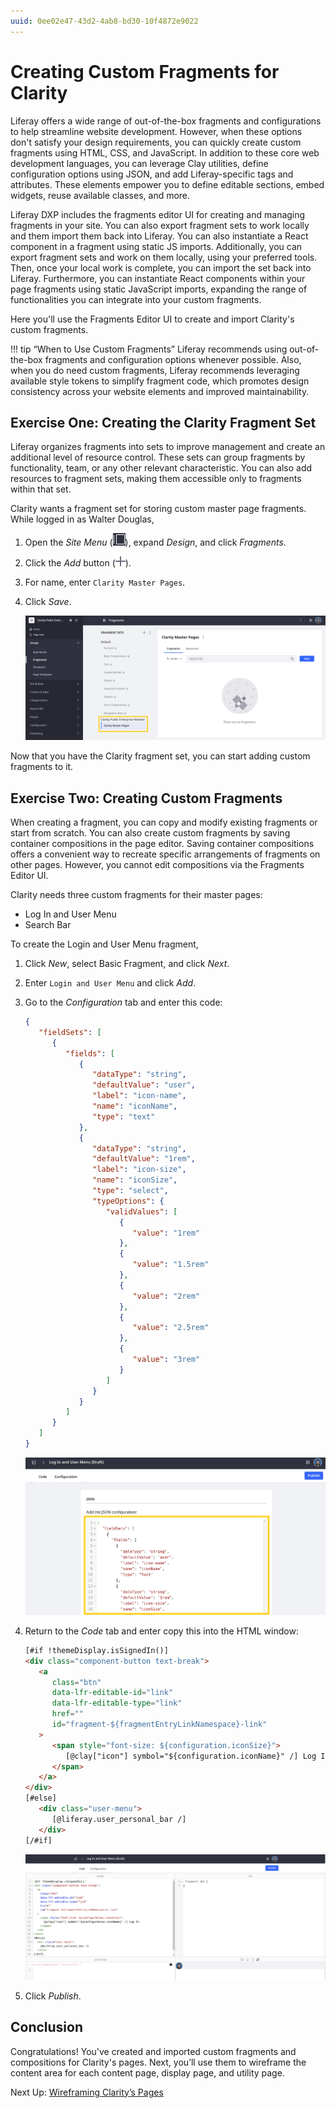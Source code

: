 ```yaml
---
uuid: 0ee02e47-43d2-4ab8-bd30-10f4872e9022
---
```

# Creating Custom Fragments for Clarity

Liferay offers a wide range of out-of-the-box fragments and configurations to help streamline website development. However, when these options don't satisfy your design requirements, you can quickly create custom fragments using HTML, CSS, and JavaScript. In addition to these core web development languages, you can leverage Clay utilities<!--w/c? Styles?-->, define configuration options using JSON, and add Liferay-specific tags and attributes. These elements empower you to define editable sections, embed widgets, reuse available classes, and more.

<!--TASK: ![Create custom fragments to reuse in pages and templates.](./creating-custom-fragments-for-clarity/images/01.png) -->

Liferay DXP includes the fragments editor UI for creating and managing fragments in your site. You can also export fragment sets to work locally and them import them back into Liferay. You can also instantiate a React component in a fragment using static JS imports. Additionally, you can export fragment sets and work on them locally, using your preferred tools. Then, once your local work is complete, you can import the set back into Liferay. Furthermore, you can instantiate React components within your page fragments using static JavaScript imports, expanding the range of functionalities you can integrate into your custom fragments.

Here you'll use the Fragments Editor UI to create and import Clarity's custom fragments.

!!! tip “When to Use Custom Fragments”
    Liferay recommends using out-of-the-box fragments and configuration options whenever possible. Also, when you do need custom fragments, Liferay recommends leveraging available style tokens to simplify fragment code, which promotes design consistency across your website elements and improved maintainability.

<!--TASK: Explain how to add configurations. -->

## Exercise One: Creating the Clarity Fragment Set

Liferay organizes fragments into sets to improve management and create an additional level of resource control. These sets can group fragments by functionality, team, or any other relevant characteristic. You can also add resources to fragment sets, making them accessible only to fragments within that set.

Clarity wants a fragment set for storing custom master page fragments. While logged in as Walter Douglas,

1. Open the *Site Menu* (![Site Menu](../../images/icon-product-menu.png)), expand *Design*, and click *Fragments*.

1. Click the *Add* button (![Add Button](../../images/icon-plus.png)).

1. For name, enter `Clarity Master Pages`.

1. Click *Save*.

   ![Add the Clarity Master Pages fragment set.](./creating-custom-fragments-for-clarity/images/02.png)

Now that you have the Clarity fragment set, you can start adding custom fragments to it.

## Exercise Two: Creating Custom Fragments

When creating a fragment, you can copy and modify existing fragments or start from scratch. You can also create custom fragments by saving container compositions in the page editor. Saving container compositions offers a convenient way to recreate specific arrangements of fragments on other pages. However, you cannot edit compositions via the Fragments Editor UI.

Clarity needs three custom fragments for their master pages:

* Log In and User Menu
* Search Bar
<!-- * Legal Bar -->

To create the Login and User Menu fragment,

1. Click *New*, select Basic Fragment, and click *Next*.

1. Enter `Login and User Menu` and click *Add*.

1. Go to the *Configuration* tab and enter this code:

   ```json
   {
      "fieldSets": [
         {
            "fields": [
               {
                  "dataType": "string",
                  "defaultValue": "user",
                  "label": "icon-name",
                  "name": "iconName",
                  "type": "text"
               },
               {
                  "dataType": "string",
                  "defaultValue": "1rem",
                  "label": "icon-size",
                  "name": "iconSize",
                  "type": "select",
                  "typeOptions": {
                     "validValues": [
                        {
                           "value": "1rem"
                        },
                        {
                           "value": "1.5rem"
                        },
                        {
                           "value": "2rem"
                        },
                        {
                           "value": "2.5rem"
                        },
                        {
                           "value": "3rem"
                        }
                     ]
                  }
               }
            ]
         }
      ]
   }
   ```

   ![Copy and paste this code in the Configuration tab.](./creating-custom-fragments-for-clarity/images/03.png)

1. Return to the *Code* tab and enter copy this into the HTML window:

   ```html
   [#if !themeDisplay.isSignedIn()]
   <div class="component-button text-break">
      <a
         class="btn"
         data-lfr-editable-id="link"
         data-lfr-editable-type="link"
         href=""
         id="fragment-${fragmentEntryLinkNamespace}-link"
      >
         <span style="font-size: ${configuration.iconSize}">
            [@clay["icon"] symbol="${configuration.iconName}" /] Log In
         </span>
      </a>
   </div>
   [#else]
      <div class="user-menu">
         [@liferay.user_personal_bar /]
      </div>
   [/#if]
   ```

   ![Copy and paste this code into the HTML window.](./creating-custom-fragments-for-clarity/images/04.png)

1. Click *Publish*.

<!--TASK:
## Exercise Three: Importing Fragments

__.

## Exercise Four: Adding Custom Fragments to Master Pages

__. -->

## Conclusion

Congratulations! You've created and imported custom fragments and compositions for Clarity's pages. Next, you’ll use them to wireframe the content area for each content page, display page, and utility page.

Next Up: [Wireframing Clarity’s Pages](./wireframing-claritys-pages.md)
